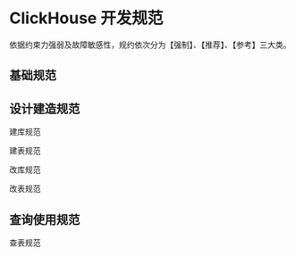 # ClickHouse 开发规范

依据约束力强弱及故障敏感性，规约依次分为【强制】、【推荐】、【参考】三大类。


## 基础规范



## 设计建造规范

建库规范

建表规范

改库规范

改表规范

## 查询使用规范

查表规范
